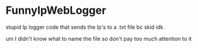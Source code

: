 # FunnyIpWebLogger
stupid Ip logger code that sends the Ip's to a .txt file bc skid idk

um I didn't know what to name the file so don't pay too much attention to it
